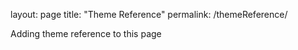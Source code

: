layout: page
title: "Theme Reference"
permalink: /themeReference/

Adding theme reference to this page
